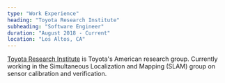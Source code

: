 ```yaml
---
type: "Work Experience"
heading: "Toyota Research Institute"
subheading: "Software Engineer"
duration: "August 2018 - Current"
location: "Los Altos, CA"
---
```


<a href="https://tri.global/" target="_blank">Toyota Research Institute</a> is Toyota's American research group. Currently working in the Simultaneous Localization and Mapping (SLAM) group on sensor calibration and verification.
